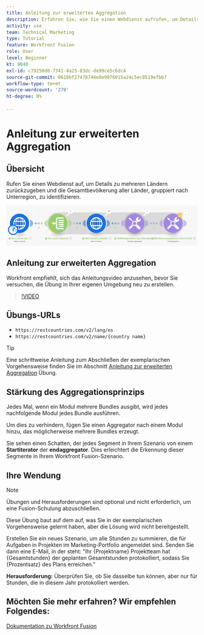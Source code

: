 ```yaml
---
title: Anleitung zur erweiterten Aggregation
description: Erfahren Sie, wie Sie einen Webdienst aufrufen, um Details zu mehreren Ländern zurückzugeben und die Population, gruppiert nach Unterregion, zu identifizieren, die alle in [!DNL Adobe Workfront Fusion].
activity: use
team: Technical Marketing
type: Tutorial
feature: Workfront Fusion
role: User
level: Beginner
kt: 9040
exl-id: c79250d0-7341-4a25-83dc-de99ce5c6dc4
source-git-commit: 0618bf27478744e0e9976015a24c5ec8519efbb7
workflow-type: tm+mt
source-wordcount: '279'
ht-degree: 0%

---
```


# Anleitung zur erweiterten Aggregation

## Übersicht

Rufen Sie einen Webdienst auf, um Details zu mehreren Ländern zurückzugeben und die Gesamtbevölkerung aller Länder, gruppiert nach Unterregion, zu identifizieren.

![Ein Bild des Fusion-Szenarios](assets/iteration-and-aggregation-3.png)

## Anleitung zur erweiterten Aggregation

Workfront empfiehlt, sich das Anleitungsvideo anzusehen, bevor Sie versuchen, die Übung in Ihrer eigenen Umgebung neu zu erstellen.

>[!VIDEO](https://video.tv.adobe.com/v/335281/?quality=12)

## Übungs-URLs

* `https://restcountries.com/v2/lang/es`
* `https://restcountries.com/v2/name/{country name}`

>[!TIP]
>
>Eine schrittweise Anleitung zum Abschließen der exemplarischen Vorgehensweise finden Sie im Abschnitt [Anleitung zur erweiterten Aggregation](https://experienceleague.adobe.com/docs/workfront-learn/tutorials-workfront/fusion/exercises/advanced-aggregation.html?lang=en) Übung.

## Stärkung des Aggregationsprinzips

Jedes Mal, wenn ein Modul mehrere Bundles ausgibt, wird jedes nachfolgende Modul jedes Bundle ausführen.

Um dies zu verhindern, fügen Sie einen Aggregator nach einem Modul hinzu, das möglicherweise mehrere Bundles erzeugt.

Sie sehen einen Schatten, der jedes Segment in Ihrem Szenario von einem **Startiterator** der **endaggregator**. Dies erleichtert die Erkennung dieser Segmente in Ihrem Workfront Fusion-Szenario.

## Ihre Wendung

>[!NOTE]
>
>Übungen und Herausforderungen sind optional und nicht erforderlich, um eine Fusion-Schulung abzuschließen.

Diese Übung baut auf dem auf, was Sie in der exemplarischen Vorgehensweise gelernt haben, aber die Lösung wird nicht bereitgestellt.

Erstellen Sie ein neues Szenario, um alle Stunden zu summieren, die für Aufgaben in Projekten im Marketing-Portfolio angemeldet sind. Senden Sie dann eine E-Mail, in der steht: &quot;Ihr {Projektname} Projektteam hat {Gesamtstunden} der geplanten Gesamtstunden protokolliert, sodass Sie {Prozentsatz} des Plans erreichen.&quot;

**Herausforderung:** Überprüfen Sie, ob Sie dasselbe tun können, aber nur für Stunden, die in diesem Jahr protokolliert werden.

## Möchten Sie mehr erfahren? Wir empfehlen Folgendes:

[Dokumentation zu Workfront Fusion](https://experienceleague.adobe.com/docs/workfront/using/adobe-workfront-fusion/workfront-fusion-2.html?lang=en)
